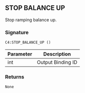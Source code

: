 ## STOP BALANCE UP

Stop ramping balance up.


### Signature

`C4:STOP_BALANCE_UP ()`


| Parameter | Description |
| --- | --- |
| int | Output Binding ID |


### Returns

`None`
